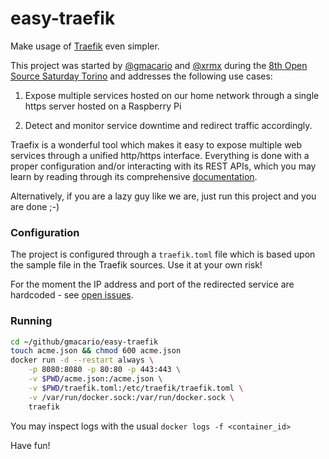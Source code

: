 # easy-traefik

Make usage of [Traefik](https://traefik.io/) even simpler.

This project was started by [@gmacario](https://github.com/gmacario) and [@xrmx](https://github.com/xrmx) during the [8th Open Source Saturday Torino](https://www.meetup.com/it-IT/open-source-saturday-torino/events/247352073/) and addresses the following use cases:

1. Expose multiple services hosted on our home network through a single https server hosted on a Raspberry Pi

2. Detect and monitor service downtime and redirect traffic accordingly.

Traefix is a wonderful tool which makes it easy to expose multiple web services through a unified http/https interface. Everything is done with a proper configuration and/or interacting with its REST APIs, which you may learn by reading through its comprehensive [documentation](https://docs.traefik.io/).

Alternatively, if you are a lazy guy like we are, just run this project and you are done ;-)

### Configuration

The project is configured through a `traefik.toml` file which is based upon the sample file in the Traefik sources. Use it at your own risk!

For the moment the IP address and port of the redirected service are hardcoded - see [open issues](https://github.com/gmacario/easy-traefik/issues).

### Running

```bash
cd ~/github/gmacario/easy-traefik
touch acme.json && chmod 600 acme.json
docker run -d --restart always \
    -p 8080:8080 -p 80:80 -p 443:443 \
    -v $PWD/acme.json:/acme.json \
    -v $PWD/traefik.toml:/etc/traefik/traefik.toml \
    -v /var/run/docker.sock:/var/run/docker.sock \
    traefik
```

You may inspect logs with the usual `docker logs -f <container_id>`

Have fun!
